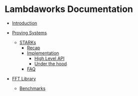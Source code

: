 # Lambdaworks Documentation

- [Introduction](./introduction.md)

- [Proving Systems]()
    - [STARKs](./proving_systems/starks/starks.md)
        - [Recap](./proving_systems/starks/recap.md)
        - [Implementation](./proving_systems/starks/implementation.md)
            - [High Level API](./proving_systems/starks/api.md)
            - [Under the hood](./proving_systems/starks/under_the_hood.md)
        - [FAQ](./proving_systems/starks/faq.md)

- [FFT Library]()
  - [Benchmarks](./fft/benchmarks.md)

